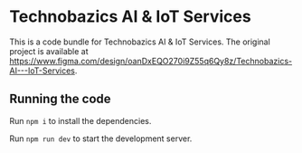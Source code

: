 
  # Technobazics AI & IoT Services

  This is a code bundle for Technobazics AI & IoT Services. The original project is available at https://www.figma.com/design/oanDxEQO270i9Z55q6Qy8z/Technobazics-AI---IoT-Services.

  ## Running the code

  Run `npm i` to install the dependencies.

  Run `npm run dev` to start the development server.
  